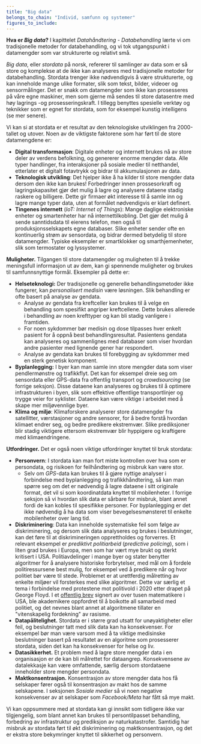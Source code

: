 ```yaml
---
title: "Big data"
belongs_to_chain: "Individ, samfunn og systemer"
figures_to_include:
---
```


**Hva er *Big data*?** I kapittelet *Datahåndtering - Databehandling* lærte vi om tradisjonelle metoder for databehandling, og vi tok utgangspunkt i datamengder som var strukturerte og relativt små. 

*Big data*, eller *stordata* på norsk, refererer til samlinger av data som er så store og komplekse at de ikke kan analyseres med tradisjonelle metoder for databehandling. Stordata trenger ikke nødvendigvis å være strukturerte, og kan inneholde mange ulike formater, slik som tekst, bilder, videoer og sensormålinger. Det er snakk om datamengder som ikke kan prosesseres på våre egne maskiner, men som gjerne må sendes til store datasentre med høy lagrings -og prosesseringskraft. I tillegg benyttes spesielle verktøy og teknikker som er egnet for stordata, som for eksempel kunstig intelligens (se mer senere). 

Vi kan si at stordata er et resultat av den teknologiske utviklingen fra 2000-tallet og utover. Noen av de viktigste faktorene som har ført til de store datamengdene er: 

* **Digital transformasjon**: Digitale enheter og internett brukes nå av store deler av verdens befolkning, og genererer enorme mengder data. Alle typer handlinger, fra interaksjoner på sosiale medier til netthandel, etterlater et digitalt fotavtrykk og bidrar til akkumulasjonen av data.
* **Teknologisk utvikling**: Det hjelper ikke å ha kilder til store mengder data dersom den ikke kan brukes! Forbedringer innen prossesorkraft og lagringskapasitet gjør det mulig å lagre og analysere dataene stadig raskere og billigere. Dette gir firmaer økt interesse til å samle inn og lagre mange typer data, uten at formålet nødvendigvis er klart definert. 
* **Tingenes internett** (*IoT: Internet of Things*): Mange daglige elektroniske enheter og smartenheter har nå internettilkobling. Det gjør det mulig å sende sanntidsdata til eierens telefon, men også til produksjonsselskapets egne databaser. Slike enheter sender ofte en kontinuerlig strøm av sensordata, og bidrar dermed betydelig til store datamengder. Typiske eksempler er smartklokker og smarthjemenheter, slik som termostater og lyssystemer. 

**Muligheter.** Tilgangen til store datamengder og muligheten til å trekke meningsfull informasjon ut av dem, kan gi spennende muligheter og brukes til samfunnsnyttige formål. Eksempler på dette er: 

* **Helseteknologi:** Der tradisjonelle og generelle behandlingsmetoder ikke fungerer, kan *personalisert medisin* være løsningen. Slik behandling er ofte basert på analyse av gendata. 
    * Analyse av gendata fra kreftceller kan brukes til å velge en behandling som spesifikt angriper kreftcellene. Dette brukes allerede i behandling av noen krefttyper og kan bli stadig vanligere i framtiden. 
    * For noen sykdommer bør medisin og dose tilpasses hver enkelt pasient for å oppnå best behandlingsresultat. Pasientens gendata kan analyseres og sammenlignes med databaser som viser hvordan andre pasienter med lignende gener har respondert.
    * Analyse av gendata kan brukes til forebygging av sykdommer med en sterk genetisk komponent. 
* **Byplanlegging:** I byer kan man samle inn store mengder data som viser pendlermønstre og trafikkflyt. Det kan for eksempel dreie seg om sensordata eller GPS-data fra offentlig transport og *crowdsourcing* (se forrige seksjon). Disse dataene kan analyseres og brukes til å optimere infrastrukturen i byen, slik som effektive offentlige transportlinjer og trygge veier for syklister. Dataene kan være viktige i arbeidet med å skape mer miljøvennlige byer. 
* **Klima og miljø**: Klimaforskere analyserer store datamengder fra satellitter, værstasjoner og andre sensorer, for å bedre forstå hvordan klimaet endrer seg, og bedre predikere ekstremvær. Slike prediksjoner blir stadig viktigere ettersom ekstremvær blir hyppigere og kraftigere med klimaendringene. 
    
**Utfordringer.** Det er også noen viktige utfordringer knyttet til bruk stordata: 
* **Personvern**: I stordata kan man fort miste kontrollen over hva som er persondata, og risikoen for feilhåndtering og misbruk kan være stor. 
    * Selv om *GPS*-data kan brukes til å gjøre nyttige analyser i forbindelse med byplanlegging og trafikkhåndtering, så kan man spørre seg om det er nødvendig å lagre dataene i sitt originale format, det vil si som koordinatdata knyttet til mobilenheter. I forrige seksjon så vi hvordan slik data er sårbare for misbruk, blant annet fordi de kan kobles til spesifikke personer. For byplanlegging er det ikke nødvendig å ha data som viser bevegelsesmønsteret til enkelte mobilenheter over lang tid.
* **Diskriminering**: Data kan inneholde systematiske feil som følge av diskriminering, og dersom slik data analyseres og brukes i beslutninger, kan det føre til at diskrimineringen opprettholdes og forverres. Et relevant eksempel er *prediktivt politiarbeid* (*predictive policing*), som i liten grad brukes i Europa, men som har vært mye brukt og sterkt kritisert i USA. Politiavdelinger i mange byer og stater benytter algoritmer for å analysere historiske forbrytelser, med mål om å fordele politiressursene best mulig, for eksempel ved å predikere når og hvor politiet bør være til stede. Problemet er at urettferdig målretting av enkelte miljøer vil forsterkes med slike algoritmer. Dette var særlig et tema i forbindelse med protestene mot politivold i 2020 etter drapet på George Floyd. I et [offentlig brev](https://www.math-boycotts-police.net/) signert av over tusen matematikere i USA, ble akademikere oppfordret til å boikotte all samarbeid med politiet, og det nevnes blant annet at algoritmene tillater en "vitenskapelig fordekning" av rasisme. 
* **Datapålitelighet.** Stordata er i større grad utsatt for unøyaktigheter eller feil, og beslutninger tatt med slik data kan ha konsekvenser. For eksempel bør man være varsom med å ta viktige medisinske beslutninger basert på resultatet av en algoritme som prosesserer stordata, siden det kan ha konsekvenser for helse og liv. 
* **Datasikkerhet.** Et problem med å lagre store mengder data i en organisasjon er de kan bli målrettet for dataangrep. Konsekvensene av datalekkasje kan være omfattende, særlig dersom stordataene inneholder store mengder persondata. 
* **Maktkonsentrasjon.** Konsentrasjon av store mengder data hos få selskaper fører også til konsentrasjon av makt hos de samme selskapene. I seksjonen *Sosiale medier* så vi noen negative konsekvenser av at selskaper som *Facebook/Meta* har fått så mye makt. 

Vi kan oppsummere med at stordata kan gi innsikt som tidligere ikke var tilgjengelig, som blant annet kan brukes til persontilpasset behandling, forbedring av infrastruktur og prediksjon av  naturkatastrofer. Samtidig har misbruk av stordata ført til økt diskriminering og maktkonsentrasjon, og det er ekstra store bekymringer knyttet til sikkerhet og personvern.

